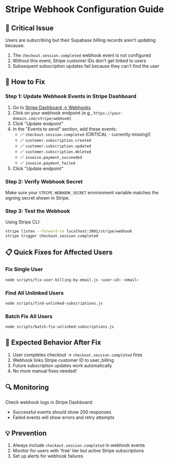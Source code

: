 # Stripe Webhook Configuration Guide

## 🚨 Critical Issue

Users are subscribing but their Supabase billing records aren't updating because:
1. The `checkout.session.completed` webhook event is not configured
2. Without this event, Stripe customer IDs don't get linked to users
3. Subsequent subscription updates fail because they can't find the user

## 🔧 How to Fix

### Step 1: Update Webhook Events in Stripe Dashboard

1. Go to [Stripe Dashboard → Webhooks](https://dashboard.stripe.com/webhooks)
2. Click on your webhook endpoint (e.g., `https://your-domain.com/stripe/webhook`)
3. Click "Update endpoint"
4. In the "Events to send" section, add these events:
   - ✅ `checkout.session.completed` (CRITICAL - currently missing!)
   - ✅ `customer.subscription.created`
   - ✅ `customer.subscription.updated`
   - ✅ `customer.subscription.deleted`
   - ✅ `invoice.payment_succeeded`
   - ✅ `invoice.payment_failed`
5. Click "Update endpoint"

### Step 2: Verify Webhook Secret

Make sure your `STRIPE_WEBHOOK_SECRET` environment variable matches the signing secret shown in Stripe.

### Step 3: Test the Webhook

Using Stripe CLI:
```bash
stripe listen --forward-to localhost:3001/stripe/webhook
stripe trigger checkout.session.completed
```

## 📋 Quick Fixes for Affected Users

### Fix Single User
```bash
node scripts/fix-user-billing-by-email.js <user-id> <email>
```

### Find All Unlinked Users
```bash
node scripts/find-unlinked-subscriptions.js
```

### Batch Fix All Users
```bash
node scripts/batch-fix-unlinked-subscriptions.js
```

## 🎯 Expected Behavior After Fix

1. User completes checkout → `checkout.session.completed` fires
2. Webhook links Stripe customer ID to user_billing
3. Future subscription updates work automatically
4. No more manual fixes needed!

## 🔍 Monitoring

Check webhook logs in Stripe Dashboard:
- Successful events should show 200 responses
- Failed events will show errors and retry attempts

## 💡 Prevention

1. Always include `checkout.session.completed` in webhook events
2. Monitor for users with 'free' tier but active Stripe subscriptions
3. Set up alerts for webhook failures